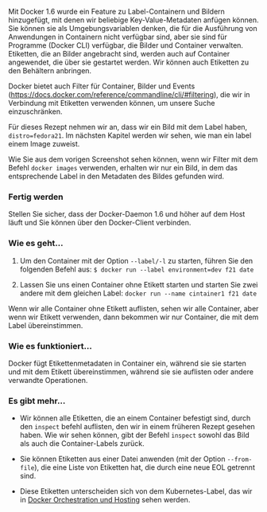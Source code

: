 Mit Docker 1.6 wurde ein Feature zu Label-Containern und Bildern hinzugefügt, mit denen wir beliebige Key-Value-Metadaten anfügen können. Sie können sie als Umgebungsvariablen denken, die für die Ausführung von Anwendungen in Containern nicht verfügbar sind, aber sie sind für Programme (Docker CLI) verfügbar, die Bilder und Container verwalten. Etiketten, die an Bilder angebracht sind, werden auch auf Container angewendet, die über sie gestartet werden. Wir können auch Etiketten zu den Behältern anbringen.

Docker bietet auch Filter für Container, Bilder und Events (https://docs.docker.com/reference/commandline/cli/#filtering), die wir in Verbindung mit Etiketten verwenden können, um unsere Suche einzuschränken.

Für dieses Rezept nehmen wir an, dass wir ein Bild mit dem Label haben, `distro=fedora21`. Im nächsten Kapitel werden wir sehen, wie man ein label einem Image zuweist.

Wie Sie aus dem vorigen Screenshot sehen können, wenn wir Filter mit dem Befehl `docker images` verwenden, erhalten wir nur ein Bild, in dem das entsprechende Label in den Metadaten des Bildes gefunden wird.

### Fertig werden

Stellen Sie sicher, dass der Docker-Daemon 1.6 und höher auf dem Host läuft und Sie können über den Docker-Client verbinden.

### Wie es geht…

1. Um den Container mit der Option `--label/-l` zu starten, führen Sie den folgenden Befehl aus:
`$ docker run --label environment=dev f21 date`

2. Lassen Sie uns einen Container ohne Etikett starten und starten Sie zwei andere mit dem gleichen Label:
`docker run --name cintainer1 f21 date `

Wenn wir alle Container ohne Etikett auflisten, sehen wir alle Container, aber wenn wir Etikett verwenden, dann bekommen wir nur Container, die mit dem Label übereinstimmen.

### Wie es funktioniert…

Docker fügt Etikettenmetadaten in Container ein, während sie sie starten und mit dem Etikett übereinstimmen, während sie sie auflisten oder andere verwandte Operationen.

### Es gibt mehr…

* Wir können alle Etiketten, die an einem Container befestigt sind, durch den `inspect` befehl auflisten, den wir in einem früheren Rezept gesehen haben. Wie wir sehen können, gibt der Befehl `inspect` sowohl das Bild als auch die Container-Labels zurück.

* Sie können Etiketten aus einer Datei anwenden (mit der Option `--from-file`), die eine Liste von Etiketten hat, die durch eine neue EOL getrennt sind.

* Diese Etiketten unterscheiden sich von dem Kubernetes-Label, das wir in [Docker Orchestration und Hosting](../docker-Orchestration-hosting) sehen werden.